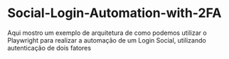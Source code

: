 # Social-Login-Automation-with-2FA
Aqui mostro um exemplo de arquitetura de como podemos utilizar o Playwright para realizar a automação de um Login Social, utilizando autenticação de dois fatores
